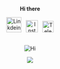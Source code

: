 <div align='center'>
<p>&nbsp;&nbsp;&nbsp;<b>Hi there</b>&nbsp;&nbsp;&nbsp;</p>
<a href="https://bit.ly/ITK-LinkedIn"><img alt="Linkdein" width="40px" src="https://media.giphy.com/media/HQTYdpx1yhxWpugAi2/giphy.gif" /></a>&nbsp;&nbsp;
<a href="https://bit.ly/ITK-Instagram"><img alt="Instagram" width="32px" src="https://media.giphy.com/media/50s0IhH5UTmVMyOkwm/giphy.gif" /></a>&nbsp;&nbsp;
<a href="https://bit.ly/ITK-Telegram"><img alt="Telegram" width="30px" src="https://media.giphy.com/media/ZcdZ7ldgeIhfesqA6E/giphy.gif" /></a><br><br>
 
![Hi](https://media.giphy.com/media/TA5UdQTc3NVKg/giphy.gif)
</div>
<p align="center" href="https://github.com/IT-Krivoshey">
 <img src="https://github-readme-stats.vercel.app/api?username=IT-Krivoshey&show_icons=true&theme=tokyonight&hide=issues,contribs&line_height=30px" />
</p>
<!--
<a href="https://github.com/IT-Krivoshey"><img src="https://media.giphy.com/media/3o7aCR3rMAF1RxgmZO/giphy.gif" width="25px"></a>
<a href="https://github.com/IT-Krivoshey"><img src="https://media.giphy.com/media/cUx6iFUKjzNY9mc1Iy/giphy.gif" width="25px"></a>
- 🔭 I’m currently working on [@school21moscow](https://github.com/school21moscow) & [RTLabs](https://www.rtlabs.ru/) Projects.
- ⚡ Fun fact: I love to [Run](https://bit.ly/ITK-Strava) more than Code.
- 📫 How to reach me: [Telegram](https://t.me/ITKrivoshey).
![](https://komarev.com/ghpvc/?username=IT-Krivoshey)
<br>
<a href="https://github.com/IT-Krivoshey">
  <img align="center" src="https://github-readme-stats.vercel.app/api/top-langs/?username=IT-Krivoshey&theme=tokyonight&hide=c,makefile,shell&langs_count=8&layout=compact" />
</a>

<br>

<a href="https://github.com/IT-Krivoshey">
 <img align="center" src="https://github-readme-stats.vercel.app/api?username=IT-Krivoshey&show_icons=true&theme=tokyonight&hide=issues,contribs&line_height=30px" />
</a>
**Schweinepriester/Schweinepriester** is a ✨ _special_ ✨ repository because its `README.md` (this file) appears on your GitHub profile.
Here are some ideas to get you started:
- 🔭 I’m currently working on ...
- 🌱 I’m currently learning ...
- 👯 I’m looking to collaborate on ...
- 🤔 I’m looking for help with ...
- 💬 Ask me about ...
- 📫 How to reach me: ...
- 😄 Pronouns: ...
- ⚡ Fun fact: ...
-->
